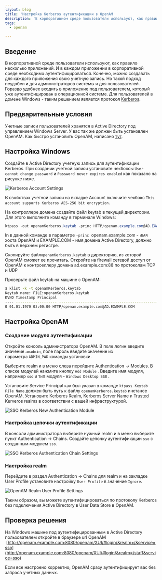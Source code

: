 ```yaml
---
layout: blog
title: 'Настройка Kerberos аутентификации в OpenAM'
description: 'В корпоративном среде пользователи используют, как правило несколько приложений. И в каждом приложении в корпоративной среде необходимо аутентифицироваться. Конечно, можно создавать для каждого приложения свою учетную запись. Но такой подход неудобен и для администраторов системы и для пользователей. Гораздо удобнее входить в приложение под пользователем, который уже аутентифицирован в операционной системе. Для пользователей в домене Windows - таким решением является протокол Kerberos.'
tags: 
  - openam

---
```


## Введение

В корпоративной среде пользователи используют, как правило несколько приложений. И в каждом приложении в корпоративной среде необходимо аутентифицироваться. Конечно, можно создавать для каждого приложения свою учетную запись. Но такой подход неудобен и для администраторов системы и для пользователей. Гораздо удобнее входить в приложение под пользователем, который уже аутентифицирован в операционной системе. Для пользователей в домене Windows - таким решением является протокол [Kerberos](https://en.wikipedia.org/wiki/Kerberos_(protocol)).

## Предварительные условия

Учетные записи пользователей хранятся в Active Directory под управлением Windows Server. У вас так же должен быть установлен OpenAM. Как быстро установить OpenAM, написано [тут](https://github.com/OpenIdentityPlatform/OpenAM/wiki/TIP:-Quick-OpenAM-Docker-Configuration-From-a-Command-Line).

## Настройка Windows

Создайте в Active Directory учетную запись для аутентификации Kerberos. При создании учетной записи установите чекбоксы `User cannot change password` и `Password never expires enabled` как показано на рисунке ниже.

![Kerberos Account Settings](https://raw.githubusercontent.com/wiki/OpenIdentityPlatform/OpenAM/images/kerberos/kerberos-account.png)

В свойствах учетной записи на вкладке Account включите чекбокс `This account supports Kerberos AES-256 bit encryption`.

На контроллере домена создайте файл keytab в текущей директории. Для этого выполните команду в терминале Windows:

```powershell
ktpass -out openamKerberos.keytab -princ HTTP/openam.example.com@AD.EXAMPLE.COM -pass +rndPass -maxPass 256 -mapuser openamKerberos -crypto AES256-SHA1 -ptype KRB5_NT_PRINCIPAL
```

In в данной команде в параметре  `-princ`  openam.example.com - имя хоста OpenAM и EXAMPLE.COM - имя домена Active Directory, должно быть в верхнем регистре.

Скопируйте файл`openamKerberos.keytab` в директорию, из которой OpenAM сможет ее прочитать. Откройте на firewall сетевой доступ от OpenAM к контроеллеру домена ad.example.com:88 по протоколам TCP и UDP

Проверьте файл keytab  на машине с OpenAM:

```bash
$ klist -k -t openamKerberos.keytab
Keytab name: FILE:openamKerberos.keytab
KVNO Timestamp Principal
---- ------------------- ------------------------------------------------------
0 01.01.1970 03:00:00 HTTP/openam.example.com@AD.EXAMPLE.COM
```

## Настройка OpenAM

### Создание модуля аутентификации

Откройте консоль администратора OpenAM. В поле логин введите значение `amadmin`, поле пароль введите значение из параметра `ADMIN_PWD` команды установки.

Выберите realm и в меню слева перейдите Authentication → Modules. В списке модулей нажмите кнопку `Add Module` . Введите имя модуля, например `sso` и тип модуля - `Windows Desktop SSO` .

Установите Service Principal как был указан в команде `ktpass`. `Keytab File Name` должен быть путь к файлу `openamKerberos.keytab` инстансе OpenAM.  Установите Kerberos Realm, Kerberos Server Name и Trusted Kerveros realms в соответствии с вашей инфраструктурой.

![SSO Kerberos New Authentication Module](https://raw.githubusercontent.com/wiki/OpenIdentityPlatform/OpenAM/images/kerberos/1-kerberos-module.png)

### Настройка цепочки аутентификации

В консоли администратора выберите нужный realm и в меню выберите пункт Authentication → Chains. Создайте цепочку аутентификации `sso` с созданным модулем `sso`.

![SSO Kerberos Authentication Chain Settings](https://raw.githubusercontent.com/wiki/OpenIdentityPlatform/OpenAM/images/kerberos/2-kerberos-chain.png)

### **Настройка realm**

Перейдите в раздел Authentication → Chains для realm и на закладке User Profile установите настройку `User Profile` в значение `Ignore`.

![OpenAM Realm User Profile Settings](https://raw.githubusercontent.com/wiki/OpenIdentityPlatform/OpenAM/images/kerberos/3-openam-realm-auth-settings.png)

Таким образом, вы можете аутентифицироваться по протоколу Kerberos без подключения Active Directory в User Data Store в OpenAM.

## Проверка решения

На Windows машине под аутентифицированным в Active Directory пользователем откройте в браузере url OpenAM  [http://openam.example.com:8080/openam/XUI/#login/&realm=/&service=sso](http://openam.example.com:8080/openam/XUI/#login/&realm=/staff&service=sso)

Если все настроено корректно, OpenAM сразу аутентифицирует вас без запроса учетных данных.